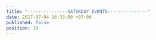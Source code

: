 ```yaml
---
title: "---------------SATURDAY EVENTS---------------"
date: 2017-07-04 16:33:00 +07:00
published: false
position: 38
---
```


